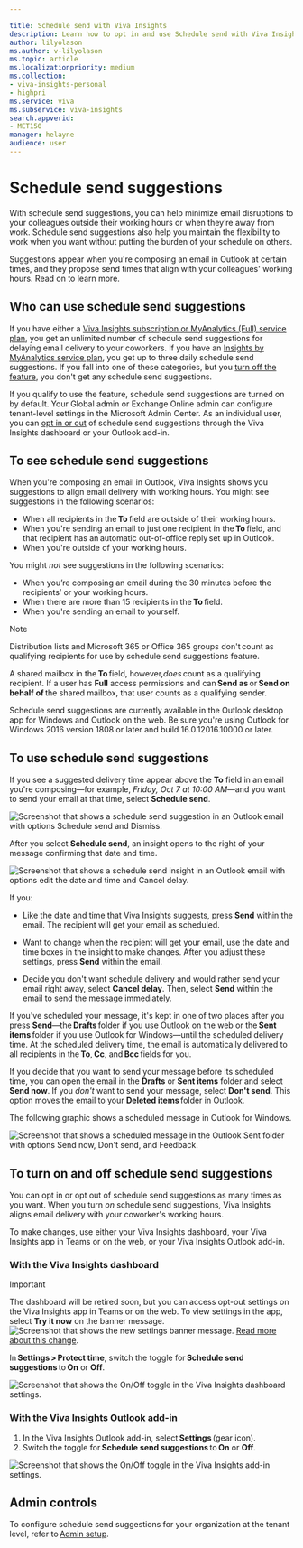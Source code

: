 ```yaml
---

title: Schedule send with Viva Insights
description: Learn how to opt in and use Schedule send with Viva Insights for suggestions on when to send email during your coworker's working hours
author: lilyolason
ms.author: v-lilyolason
ms.topic: article
ms.localizationpriority: medium 
ms.collection: 
- viva-insights-personal
- highpri
ms.service: viva 
ms.subservice: viva-insights 
search.appverid: 
- MET150 
manager: helayne
audience: user
---
```


# Schedule send suggestions

With schedule send suggestions, you can help minimize email disruptions to your colleagues outside their working hours or when they’re away from work. Schedule send suggestions also help you maintain the flexibility to work when you want without putting the burden of your schedule on others. 

Suggestions appear when you're composing an email in Outlook at certain times, and they propose send times that align with your colleagues' working hours. Read on to learn more.

## Who can use schedule send suggestions

If you have either a [Viva Insights subscription or MyAnalytics (Full) service plan](../Overview/plans-environments.md), you get an unlimited number of schedule send suggestions for delaying email delivery to your coworkers. If you have an [Insights by MyAnalytics service plan](../Overview/plans-environments.md), you get up to three daily schedule send suggestions. If you fall into one of these categories, but you [turn off the feature](#to-turn-on-and-off-schedule-send-suggestions), you don't get any schedule send suggestions.

If you qualify to use the feature, schedule send suggestions are turned on by default. Your Global admin or Exchange Online admin can configure tenant-level settings in the Microsoft Admin Center. As an individual user, you can [opt in or out](#to-turn-on-and-off-schedule-send-suggestions) of schedule send suggestions through the Viva Insights dashboard or your Outlook add-in.

## To see schedule send suggestions

When you're composing an email in Outlook, Viva Insights shows you suggestions to align email delivery with working hours. You might see suggestions in the following scenarios:

* When all recipients in the **To** field are outside of their working hours. 
* When you're sending an email to just one recipient in the **To** field, and that recipient has an automatic out-of-office reply set up in Outlook.
* When you're outside of your working hours.

You might *not* see suggestions in the following scenarios:

* When you’re composing an email during the 30 minutes before the recipients’ or your working hours. 
* When there are more than 15 recipients in the **To** field.
* When you're sending an email to yourself.

>[!Note]
> Distribution lists and Microsoft 365 or Office 365 groups don't count as qualifying recipients for use by schedule send suggestions feature.
>
> A shared mailbox in the **To** field, however,*does* count as a qualifying recipient. If a user has **Full** access permissions and can **Send as** or **Send on behalf of** the shared mailbox, that user counts as a qualifying sender.

Schedule send suggestions are currently available in the Outlook desktop app for Windows and Outlook on the web. Be sure you're using Outlook for Windows 2016 version 1808 or later and build 16.0.12016.10000 or later.

## To use schedule send suggestions

If you see a suggested delivery time appear above the **To** field in an email you're composing—for example, *Friday, Oct 7 at 10:00 AM*—and you want to send your email at that time, select  **Schedule send**.

![Screenshot that shows a schedule send suggestion in an Outlook email with options Schedule send and Dismiss.](../../Images/MyA/Use/schedule-send-banner1.png)

After you select **Schedule send**, an insight opens to the right of your message confirming that date and time.

![Screenshot that shows a schedule send insight in an Outlook email with options edit the date and time and Cancel delay.](../../Images/MyA/Use/schedule-send-insight.png)

If you:

* Like the date and time that Viva Insights suggests, press **Send** within the email. The recipient will get your email as scheduled.

* Want to change when the recipient will get your email, use the date and time boxes in the insight to make changes. After you adjust these settings, press **Send** within the email.

* Decide you don't want schedule  delivery and would rather send your email right away, select **Cancel delay**. Then, select **Send** within the email to send the message immediately.

If you've scheduled your message, it's kept in one of two places after you press **Send**—the **Drafts** folder if you use Outlook on the web or the **Sent items** folder if you use Outlook for Windows—until the scheduled delivery time. At the scheduled delivery time, the email is automatically delivered to all recipients in the **To**, **Cc**, and **Bcc** fields for you.

If you decide that you want to send your message before its scheduled time, you can open the email in the **Drafts** or **Sent items** folder and select **Send now**. If you *don't* want to send your message, select **Don't send**. This option moves the email to your **Deleted items** folder in Outlook.

The following graphic shows a scheduled message in Outlook for Windows.

![Screenshot that shows a scheduled message in the Outlook Sent folder with options Send now, Don't send, and Feedback.](../../Images/MyA/Use/schedule-send-sent-folder.png)

## To turn on and off schedule send suggestions

You can opt in or opt out of schedule send suggestions as many times as you want. When you turn *on* schedule send suggestions, Viva Insights aligns email delivery with your coworker's working hours.

To make changes, use either your Viva Insights dashboard, your Viva Insights app in Teams or on the web, or your Viva Insights Outlook add-in.

### With the Viva Insights dashboard

>[!IMPORTANT]
>The dashboard will be retired soon, but you can access opt-out settings on the Viva Insights app in Teams or on the web. To view settings in the app, select **Try it now** on the banner message.
>![Screenshot that shows the new settings banner message.](../../Images/mya/use/settings-banner.png)
> [Read more about this change](../reference/mya-retirement.md).

In **Settings > Protect time**, switch the toggle for **Schedule send suggestions** to **On** or **Off**.

![Screenshot that shows the On/Off toggle in the Viva Insights dashboard settings.](../../Images/MyA/Use/schedule-send-dashboard.png)

### With the Viva Insights Outlook add-in

1. In the Viva Insights Outlook add-in, select **Settings** (gear icon).
2. Switch the toggle for **Schedule send suggestions** to **On** or **Off**.

![Screenshot that shows the On/Off toggle in the Viva Insights add-in settings.](../../Images/MyA/Use/schedule-send-addin.png)

## Admin controls

To configure schedule send suggestions for your organization at the tenant level, refer to [Admin setup](../Setup/configure.md#to-enable-access-to-viva-digest-emails-meeting-effectiveness-surveys-viva-insights-outlook-add-in-and-schedule-send-suggestions).

<!--## Video walk-through

Watch this video to take a closer look at schedule send experiences in Outlook.

<br><iframe src="https://player.vimeo.com/video/725822960?h=59923f2d8d" width="640" height="360" frameborder="0" allow="autoplay; fullscreen; picture-in-picture" allowfullscreen></iframe> -->
